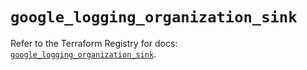 # `google_logging_organization_sink`

Refer to the Terraform Registry for docs: [`google_logging_organization_sink`](https://registry.terraform.io/providers/hashicorp/google/6.27.0/docs/resources/logging_organization_sink).
